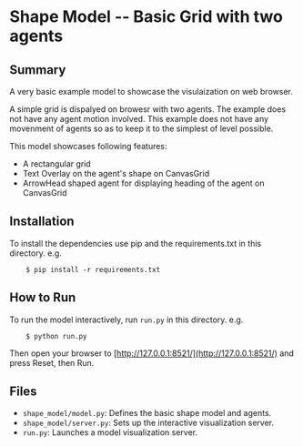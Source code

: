 # Shape Model -- Basic Grid with two agents

## Summary

A very basic example model to showcase the visulaization on web browser.

A simple grid is dispalyed on browesr with two agents. The example does not
have any agent motion involved. This example does not have any movenment of
agents so as to keep it to the simplest of level possible.

This model showcases following features:

* A rectangular grid
* Text Overlay on the agent's shape on CanvasGrid
* ArrowHead shaped agent for displaying heading of the agent on CanvasGrid

## Installation

To install the dependencies use pip and the requirements.txt in this directory.
e.g.

```
    $ pip install -r requirements.txt
```

## How to Run

To run the model interactively, run ``run.py`` in this directory. e.g.

```
    $ python run.py
```

Then open your browser to [http://127.0.0.1:8521/](http://127.0.0.1:8521/) and
press Reset, then Run.

## Files

* ``shape_model/model.py``: Defines the basic shape model and agents.
* ``shape_model/server.py``: Sets up the interactive visualization server.
* ``run.py``: Launches a model visualization server.
